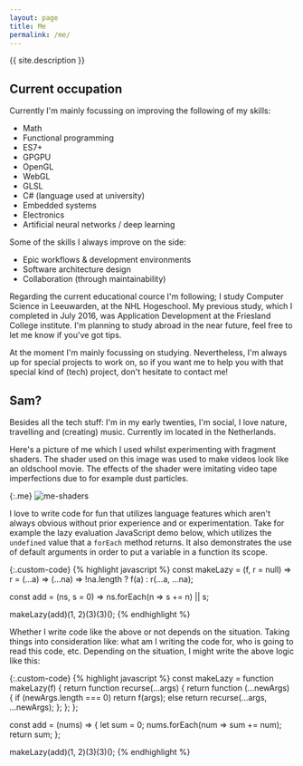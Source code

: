 ```yaml
---
layout: page
title: Me
permalink: /me/
---
```




{{ site.description }}



## Current occupation

Currently I'm mainly focussing on improving the following of my skills:

- Math
- Functional programming
- ES7+
- GPGPU
- OpenGL
- WebGL
- GLSL
- C# (language used at university)
- Embedded systems
- Electronics
- Artificial neural networks / deep learning

Some of the skills I always improve on the side:

- Epic workflows & development environments
- Software architecture design
- Collaboration (through maintainability)

Regarding the current educational cource I'm following; I study Computer Science in Leeuwarden, at the NHL Hogeschool. My previous study, which I completed in July 2016, was Application Development at the Friesland College institute. I'm planning to study abroad in the near future, feel free to let me know if you've got tips.


At the moment I'm mainly focussing on studying. Nevertheless, I'm always up for special projects to work on, so if you want me to help you with that special kind of (tech) project, don't hesitate to contact me!

## Sam?

Besides all the tech stuff: I'm in my early twenties, I'm social, I love nature, travelling and (creating) music. Currently im located in the Netherlands.

Here's a picture of me which I used whilst experimenting with fragment shaders. The shader used on this image was used to make videos look like an oldschool movie. The effects of the shader were imitating video tape imperfections due to for example dust particles.

{:.me}
![me-shaders](/portfolio/assets/img/me-shaders.jpg)

I love to write code for fun that utilizes language features which aren't always obvious without prior experience and or experimentation. Take for example the lazy evaluation JavaScript demo below, which utilizes the `undefined` value that a `forEach` method returns. It also demonstrates the use of default arguments in order to put a variable in a function its scope.

{:.custom-code}
{% highlight javascript %}
const makeLazy = (f, r = null) =>
  r = (...a) => (...na) => !na.length ? f(a) : r(...a, ...na);
  
const add = (ns, s = 0) => ns.forEach(n => s += n) || s;

makeLazy(add)(1, 2)(3)(3)();
{% endhighlight %}

Whether I write code like the above or not depends on the situation. Taking things into consideration like: what am I writing the code for, who is going to read this code, etc. Depending on the situation, I might write the above logic like this:

{:.custom-code}
{% highlight javascript %}
const makeLazy = function makeLazy(f) {
  return function recurse(...args) {
    return function (...newArgs) {
      if (newArgs.length === 0)
        return f(args);
      else
        return recurse(...args, ...newArgs);
    };
  };
};

const add = (nums) => {
  let sum = 0;
  nums.forEach(num => sum += num);
  return sum;
};

makeLazy(add)(1, 2)(3)(3)();
{% endhighlight %}
